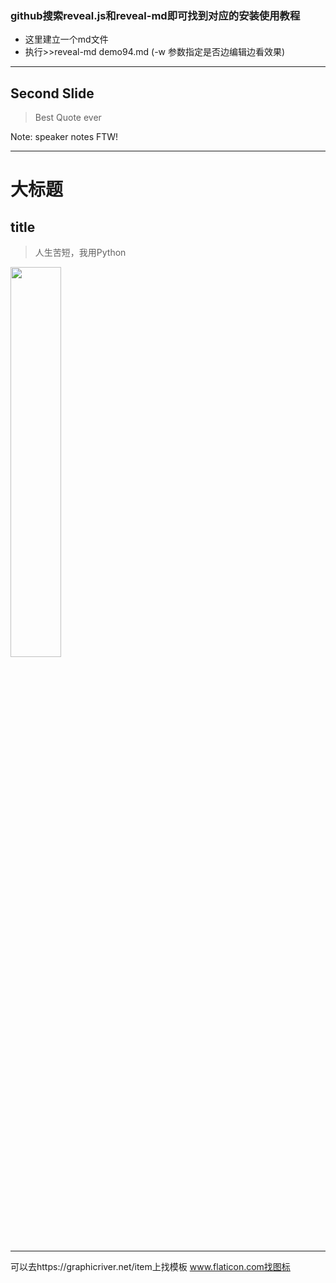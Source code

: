 ### github搜索reveal.js和reveal-md即可找到对应的安装使用教程
* 这里建立一个md文件
* 执行>>reveal-md demo94.md (-w 参数指定是否边编辑边看效果)

---

## Second Slide

> Best Quote ever

Note: speaker notes FTW!

---

# 大标题
## title
> 人生苦短，我用Python

<img src="https://timgsa.baidu.com/timg?image&quality=80&size=b9999_10000&sec=1586882599208&di=75c4a00182a8d8c6d74a016f476c8028&imgtype=0&src=http%3A%2F%2Fwww.qnong.com.cn%2Fuploadfile%2F2016%2F0823%2F20160823080434221.jpg" width="40%"/>


---

可以去https://graphicriver.net/item上找模板
www.flaticon.com找图标
